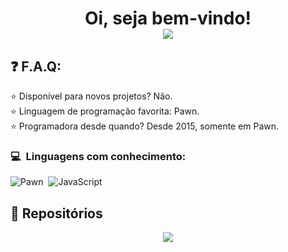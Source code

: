 # <p align="center">Oi, seja bem-vindo!<br /><img src="https://komarev.com/ghpvc/?username=LuzsSources1619&color=yellow&style=flat-square&label=Profile+Views" /></p>

## ❓ F.A.Q:
⭐ Disponível para novos projetos? Não.<br>
⭐ Linguagem de programação favorita: Pawn.<br>
⭐ Programadora desde quando? Desde 2015, somente em Pawn.

### 💻 &nbsp;Linguagens com conhecimento:
![Pawn](https://img.shields.io/badge/pawn-%23323330.svg?style=for-the-badge&logo=pawn&logoColor=yellow)&nbsp;
![JavaScript](https://img.shields.io/badge/javascript-%23323330.svg?style=for-the-badge&logo=javascript&logoColor=yellow)&nbsp;

## 📂 Repositórios

<p align="center">
	<a href="https://github.com/LuzsSources/LuzsSources">
		<img align="center" src="https://github-readme-stats.vercel.app/api/pin/?username=LuzsSources&repo=LuzsSources&hide_border=true&theme=yellow&show_icons=true" />
	</a>
</p>
